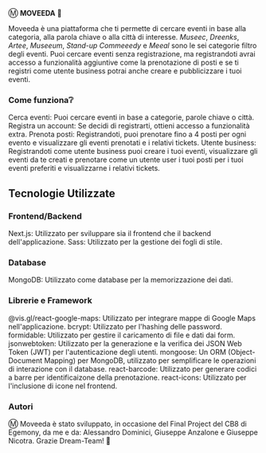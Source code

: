 Ⓜ **MOVEEDA** 🎉 

Moveeda è una piattaforma che ti permette di cercare eventi in base alla categoria, alla parola chiave o alla città di interesse. 
*Museec*, *Dreenks*, *Artee*, *Museeum*, *Stand-up Commeeedy* e *Meeal* sono le sei categorie filtro degli eventi.
Puoi cercare eventi senza registrazione, ma registrandoti avrai accesso a funzionalità aggiuntive come la prenotazione di posti e se ti registri come utente business potrai anche creare e pubblicizzare i tuoi eventi.

### **Come funziona**❔
Cerca eventi: Puoi cercare eventi in base a categorie, parole chiave o città.
Registra un account: Se decidi di registrarti, ottieni accesso a funzionalità extra.
Prenota posti: Registrandoti, puoi prenotare fino a 4 posti per ogni evento e visualizzare gli eventi prenotati e i relativi tickets.
Utente business: Registrandoti come utente business puoi creare i tuoi eventi, visualizzare gli eventi da te creati e prenotare come un utente user i tuoi posti per i tuoi eventi preferiti e visualizzarne i relativi tickets.

## **Tecnologie Utilizzate**

### **Frontend/Backend**
Next.js: Utilizzato per sviluppare sia il frontend che il backend dell'applicazione.
Sass: Utilizzato per la gestione dei fogli di stile.

### **Database**
MongoDB: Utilizzato come database per la memorizzazione dei dati.

### **Librerie e Framework**
@vis.gl/react-google-maps: Utilizzato per integrare mappe di Google Maps nell'applicazione.
bcrypt: Utilizzato per l'hashing delle password.
formidable: Utilizzato per gestire il caricamento di file e dati dai form.
jsonwebtoken: Utilizzato per la generazione e la verifica dei JSON Web Token (JWT) per l'autenticazione degli utenti.
mongoose: Un ORM (Object-Document Mapping) per MongoDB, utilizzato per semplificare le operazioni di interazione con il database.
react-barcode: Utilizzato per generare codici a barre per identificaizone della prenotazione.
react-icons: Utilizzato per l'inclusione di icone nel frontend.


### **Autori**
Ⓜ️ Moveeda è stato sviluppato, in occasione del Final Project del CB8 di Egemony, da me e da: Alessandro Dominici, Giuseppe Anzalone e Giuseppe Nicotra. Grazie Dream-Team! 🤍
